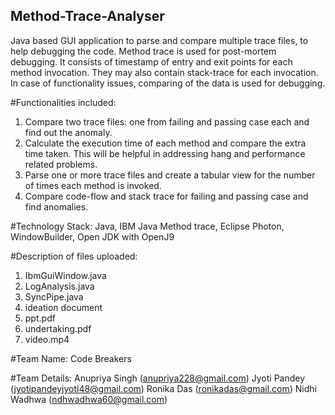 ## Method-Trace-Analyser

Java based GUI application to parse and compare multiple trace files, to help debugging the code.
Method trace is used for post-mortem debugging. It consists of timestamp of entry and exit points for each method invocation. They may also contain stack-trace for each invocation.
In case of functionality issues, comparing of the data is used for debugging.

#Functionalities included:
1. Compare two trace files: one from failing and passing case each and find out the anomaly.
2. Calculate the execution time of each method and compare the extra time taken. This will be helpful in addressing hang and performance related problems.
3. Parse one or more trace files and create a tabular view for the number of times each method is invoked.
4. Compare code-flow and stack trace for failing and passing case and find anomalies.

#Technology Stack:
Java,
IBM Java Method trace,
Eclipse Photon,
WindowBuilder,
Open JDK with OpenJ9

#Description of files uploaded:
1. IbmGuiWindow.java
2. LogAnalysis.java
3. SyncPipe.java
4. ideation document
5. ppt.pdf
6. undertaking.pdf
7. video.mp4

#Team Name: Code Breakers

#Team Details:
Anupriya Singh  (anupriya228@gmail.com)
Jyoti Pandey    (jyotipandeyjyoti48@gmail.com)
Ronika Das      (ronikadas@gmail.com)
Nidhi Wadhwa    (ndhwadhwa60@gmail.com)
